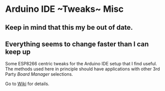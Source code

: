 # Arduino IDE ~Tweaks~ Misc
## Keep in mind that this my be out of date.
## Everything seems to change faster than I can keep up
Some ESP8266 centric tweaks for the Arduino IDE setup that I find useful. The methods used here in principle should have applications with other 3rd Party *Board Manager* selections.


Go to [Wiki](https://github.com/mhightower83/Arduino-IDE-Tweaks/wiki) for details.

